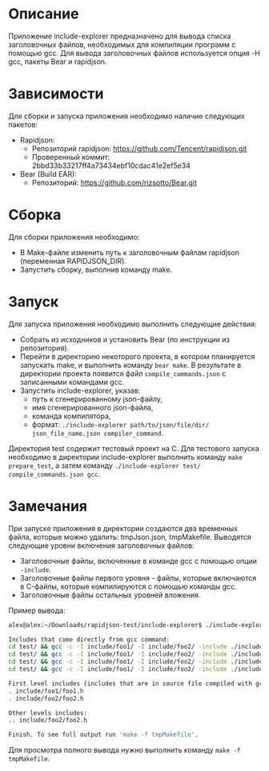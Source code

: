 # Описание
Приложение include-explorer предназначено для вывода списка заголовочных файлов, необходимых для компиляции программ с помощью gcc.
Для вывода заголовочных файлов используется опция -H gcc, пакеты Bear и rapidjson.

# Зависимости
Для сборки и запуска приложения необходимо наличие следующих пакетов:
* Rapidjson:
	* Репозиторий rapidjson: https://github.com/Tencent/rapidjson.git
	* Проверенный коммит: 2bbd33b33217ff4a73434ebf10cdac41e2ef5e34
* Bear (Build EAR):
	* Репозиторий: https://github.com/rizsotto/Bear.git

# Сборка

Для сборки приложения необходимо:
* В Make-файле изменить путь к заголовочным файлам rapidjson (переменная RAPIDJSON_DIR).
* Запустить сборку, выполнив команду make.

# Запуск
Для запуска приложения необходимо выполнить следующие действия:
* Собрать из исходников и установить Bear (по инструкции из репозитория).
* Перейти в директорию некоторого проекта, в котором планируется запускать make, и выполнить команду `bear make`. В результате в директории проекта появится файл `compile_commands.json` с записанными командами gcc.
* Запустить include-explorer, указав:
	* путь к сгенерированному json-файлу,
	* имя сгенерированного json-файла,
	* команда компилятора,
	* формат: `./include-explorer path/to/json/file/dir/ json_file_name.json compiler_command`.

Директория test содержит тестовый проект на С. Для тестового запуска необходимо в директории include-explorer выполнить команду `make prepare_test`, а затем команду `./include-explorer test/ compile_commands.json gcc`.



# Замечания
При запуске приложения в директории создаются два временных файла, которые можно удалить: tmpJson.json, tmpMakefile.
Выводятся следующие уровни включения заголовочных файлов:
- Заголовочные файлы, включенные в команде gcc с помощью опции `-include`.
- Заголовочные файлы первого уровня - файлы, которые включаются в C-файлы, которые компилируются с помощью команды gcc.
- Заголовочные файлы остальных уровней вложения.

Пример вывода:
```bash
alex@alex:~/Downloads/rapidjson-test/include-explorer$ ./include-explorer test/ compile_commands.json gcc

Includes that come directly from gcc command:
cd test/ && gcc -c -I include/foo1/ -I include/foo2/ -include ./include/foo3/foo3.h /home/alex/Downloads/rapidjson-test/include-explorer/test/src/foo1.c -H 
cd test/ && gcc -c -I include/foo1/ -I include/foo2/ -include ./include/foo3/foo3.h /home/alex/Downloads/rapidjson-test/include-explorer/test/src/foo2.c -H 
cd test/ && gcc -c -I include/foo1/ -I include/foo2/ -include ./include/foo3/foo3.h /home/alex/Downloads/rapidjson-test/include-explorer/test/src/foo3.c -H 
cd test/ && gcc -c -I include/foo1/ -I include/foo2/ -include ./include/foo3/foo3.h /home/alex/Downloads/rapidjson-test/include-explorer/test/src/main.c -H 

First level includes (includes that are in source file compiled with gcc):
. include/foo1/foo1.h
. include/foo2/foo2.h

Other levels includes:
.. include/foo2/foo2.h

Finish. To see full output run 'make -f tmpMakefile'.

```

Для просмотра полного вывода нужно выполнить команду `make -f tmpMakefile`.

